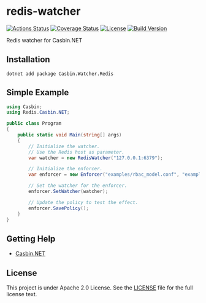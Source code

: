 # redis-watcher

[![Actions Status](https://github.com/casbin-net/redis-watcher/workflows/Build/badge.svg)](https://github.com/casbin-net/redis-watcher/actions)
[![Coverage Status](https://coveralls.io/repos/github/casbin-net/redis-watcher/badge.svg?branch=master)](https://coveralls.io/github/casbin-net/redis-watcher?branch=master)
[![License](https://img.shields.io/github/license/casbin-net/redis-watcher)](https://github.com/casbin-net/redis-watcher/blob/master/LICENSE)
[![Build Version](https://img.shields.io/casbin-net.myget/casbin-net/v/Casbin.Watcher.Redis?label=Casbin.Watcher.Redis)](https://www.myget.org/feed/casbin-net/package/nuget/Casbin.Watcher.Redis)

Redis watcher for Casbin.NET

## Installation

```
dotnet add package Casbin.Watcher.Redis
```

## Simple Example

```csharp
using Casbin;
using Redis.Casbin.NET;

public class Program
{
    public static void Main(string[] args)
    {
        // Initialize the watcher.
        // Use the Redis host as parameter.
        var watcher = new RedisWatcher("127.0.0.1:6379");

        // Initialize the enforcer.
        var enforcer = new Enforcer("examples/rbac_model.conf", "examples/rbac_policy.csv");

        // Set the watcher for the enforcer.
        enforcer.SetWatcher(watcher);

        // Update the policy to test the effect.
        enforcer.SavePolicy();
    }
}
```

## Getting Help

- [Casbin.NET](https://github.com/casbin/Casbin.NET)

## License

This project is under Apache 2.0 License. See the [LICENSE](LICENSE) file for the full license text.
